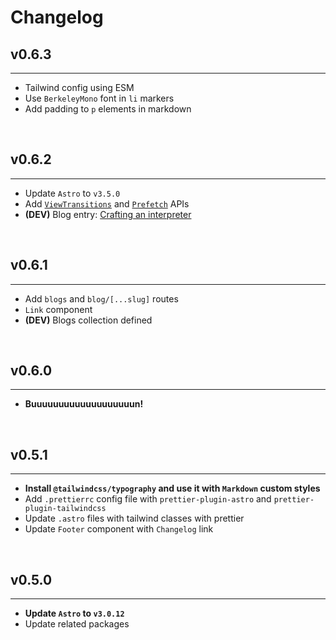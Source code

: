 # Changelog

## v0.6.3

<hr>

- Tailwind config using ESM
- Use `BerkeleyMono` font in `li` markers
- Add padding to `p` elements in markdown

<br>

## v0.6.2

<hr>

- Update `Astro` to `v3.5.0`
- Add [`ViewTransitions`](https://developer.chrome.com/docs/web-platform/view-transitions/) and [`Prefetch`](https://developer.mozilla.org/en-US/docs/Glossary/Prefetch) APIs
- **(DEV)** Blog entry: [Crafting an interpreter](/blog/crafting-an-interpreter)

<br>

## v0.6.1

<hr>

- Add `blogs` and `blog/[...slug]` routes
- `Link` component
- **(DEV)** Blogs collection defined

<br>

## v0.6.0

<hr>

- **Buuuuuuuuuuuuuuuuuuun!**

<br>

## v0.5.1

<hr>

- **Install `@tailwindcss/typography` and use it with `Markdown` custom styles**
- Add `.prettierrc` config file with `prettier-plugin-astro` and `prettier-plugin-tailwindcss`
- Update `.astro` files with tailwind classes with prettier
- Update `Footer` component with `Changelog` link

<br>

## v0.5.0

<hr>

- **Update `Astro` to `v3.0.12`**
- Update related packages
